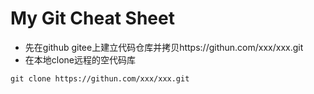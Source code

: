 # My Git Cheat Sheet
* 先在github gitee上建立代码仓库并拷贝https://githun.com/xxx/xxx.git
* 在本地clone远程的空代码库
```
git clone https://githun.com/xxx/xxx.git
```
